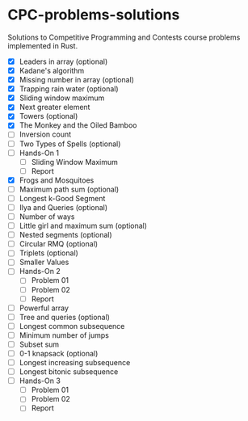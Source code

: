 # CPC-problems-solutions

Solutions to Competitive Programming and Contests course problems implemented in Rust.

- [X] Leaders in array (optional)
- [X] Kadane's algorithm
- [X] Missing number in array (optional)
- [X] Trapping rain water (optional)
- [X] Sliding window maximum
- [X] Next greater element
- [X] Towers (optional)
- [X] The Monkey and the Oiled Bamboo
- [ ] Inversion count
- [ ] Two Types of Spells (optional)
- [ ] Hands-On 1
  - [ ] Sliding Window Maximum
  - [ ] Report
- [X] Frogs and Mosquitoes
- [ ] Maximum path sum (optional)
- [ ] Longest k-Good Segment
- [ ] Ilya and Queries (optional)
- [ ] Number of ways
- [ ] Little girl and maximum sum (optional)
- [ ] Nested segments (optional)
- [ ] Circular RMQ (optional)
- [ ] Triplets (optional)
- [ ] Smaller Values
- [ ] Hands-On 2
  - [ ] Problem 01
  - [ ] Problem 02
  - [ ] Report
- [ ] Powerful array
- [ ] Tree and queries (optional)
- [ ] Longest common subsequence
- [ ] Minimum number of jumps
- [ ] Subset sum
- [ ] 0-1 knapsack (optional)
- [ ] Longest increasing subsequence
- [ ] Longest bitonic subsequence
- [ ] Hands-On 3
  - [ ] Problem 01
  - [ ] Problem 02
  - [ ] Report
